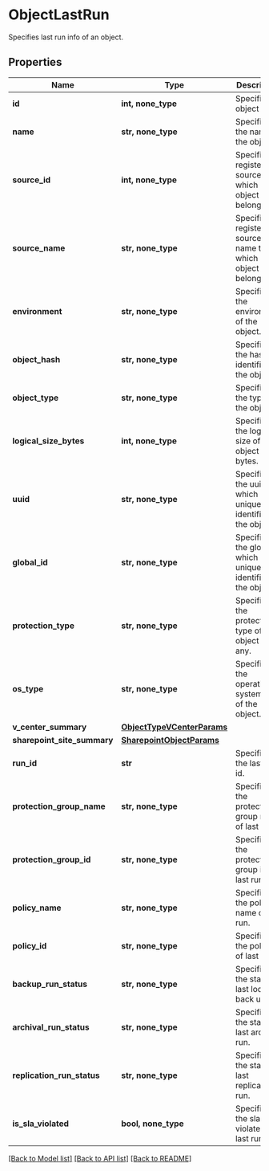 # ObjectLastRun

Specifies last run info of an object.

## Properties
Name | Type | Description | Notes
------------ | ------------- | ------------- | -------------
**id** | **int, none_type** | Specifies object id. | [optional] 
**name** | **str, none_type** | Specifies the name of the object. | [optional] 
**source_id** | **int, none_type** | Specifies registered source id to which object belongs. | [optional] 
**source_name** | **str, none_type** | Specifies registered source name to which object belongs. | [optional] 
**environment** | **str, none_type** | Specifies the environment of the object. | [optional] 
**object_hash** | **str, none_type** | Specifies the hash identifier of the object. | [optional] 
**object_type** | **str, none_type** | Specifies the type of the object. | [optional] 
**logical_size_bytes** | **int, none_type** | Specifies the logical size of object in bytes. | [optional] 
**uuid** | **str, none_type** | Specifies the uuid which is a unique identifier of the object. | [optional] 
**global_id** | **str, none_type** | Specifies the global id which is a unique identifier of the object. | [optional] 
**protection_type** | **str, none_type** | Specifies the protection type of the object if any. | [optional] 
**os_type** | **str, none_type** | Specifies the operating system type of the object. | [optional] 
**v_center_summary** | [**ObjectTypeVCenterParams**](ObjectTypeVCenterParams.md) |  | [optional] 
**sharepoint_site_summary** | [**SharepointObjectParams**](SharepointObjectParams.md) |  | [optional] 
**run_id** | **str** | Specifies the last run id. | [optional] 
**protection_group_name** | **str, none_type** | Specifies the protection group name of last run. | [optional] 
**protection_group_id** | **str, none_type** | Specifies the protection group id of last run. | [optional] 
**policy_name** | **str, none_type** | Specifies the policy name of last run. | [optional] 
**policy_id** | **str, none_type** | Specifies the policy id of last run. | [optional] 
**backup_run_status** | **str, none_type** | Specifies the status of last local back up run. | [optional] 
**archival_run_status** | **str, none_type** | Specifies the status of last archival run. | [optional] 
**replication_run_status** | **str, none_type** | Specifies the status of last replication run. | [optional] 
**is_sla_violated** | **bool, none_type** | Specifies if the sla is violated in last run. | [optional] 

[[Back to Model list]](../README.md#documentation-for-models) [[Back to API list]](../README.md#documentation-for-api-endpoints) [[Back to README]](../README.md)


